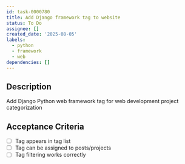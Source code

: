 ```yaml
---
id: task-0000780
title: Add Django framework tag to website
status: To Do
assignee: []
created_date: '2025-08-05'
labels:
  - python
  - framework
  - web
dependencies: []
---
```


## Description

Add Django Python web framework tag for web development project categorization

## Acceptance Criteria

- [ ] Tag appears in tag list
- [ ] Tag can be assigned to posts/projects
- [ ] Tag filtering works correctly
